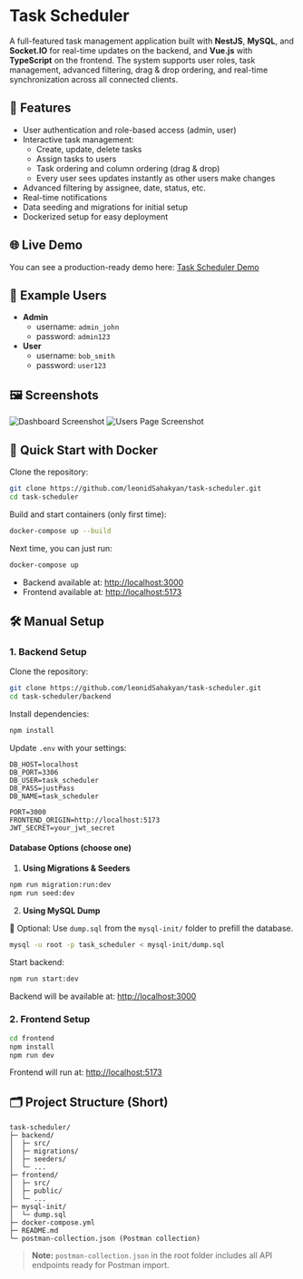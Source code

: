 
# Task Scheduler

A full-featured task management application built with **NestJS**, **MySQL**, and **Socket.IO** for real-time updates on the backend, and **Vue.js** with **TypeScript** on the frontend. The system supports user roles, task management, advanced filtering, drag & drop ordering, and real-time synchronization across all connected clients.

## 🌟 Features

- User authentication and role-based access (admin, user)
- Interactive task management:
  - Create, update, delete tasks
  - Assign tasks to users
  - Task ordering and column ordering (drag & drop)
  - Every user sees updates instantly as other users make changes
- Advanced filtering by assignee, date, status, etc.
- Real-time notifications
- Data seeding and migrations for initial setup
- Dockerized setup for easy deployment

## 🌐 Live Demo

You can see a production-ready demo here: [Task Scheduler Demo](https://task-scheduler.rebit.ai/)

## 👤 Example Users

- **Admin**
  - username: `admin_john`
  - password: `admin123`
- **User**
  - username: `bob_smith`
  - password: `user123`

## 🖼 Screenshots

![Dashboard Screenshot](https://rebit.ai/assets/screenshot-dashboard.png)
![Users Page Screenshot](https://rebit.ai/assets/screenshot-users.png)

## 🚀 Quick Start with Docker

Clone the repository:

```bash
git clone https://github.com/leonidSahakyan/task-scheduler.git
cd task-scheduler
```

Build and start containers (only first time):

```bash
docker-compose up --build
```

Next time, you can just run:

```bash
docker-compose up
```

- Backend available at: [http://localhost:3000](http://localhost:3000)  
- Frontend available at: [http://localhost:5173](http://localhost:5173)  

## 🛠 Manual Setup

### 1. Backend Setup

Clone the repository:

```bash
git clone https://github.com/leonidSahakyan/task-scheduler.git
cd task-scheduler/backend
```

Install dependencies:

```bash
npm install
```

Update `.env` with your settings:

```env
DB_HOST=localhost
DB_PORT=3306
DB_USER=task_scheduler
DB_PASS=justPass
DB_NAME=task_scheduler

PORT=3000
FRONTEND_ORIGIN=http://localhost:5173
JWT_SECRET=your_jwt_secret
```

#### Database Options (choose one)

1. **Using Migrations & Seeders**
```bash
npm run migration:run:dev
npm run seed:dev
```

2. **Using MySQL Dump**

💾 Optional: Use `dump.sql` from the `mysql-init/` folder to prefill the database.

```bash
mysql -u root -p task_scheduler < mysql-init/dump.sql
```

Start backend:

```bash
npm run start:dev
```

Backend will be available at: [http://localhost:3000](http://localhost:3000)  

### 2. Frontend Setup

```bash
cd frontend
npm install
npm run dev
```

Frontend will run at: [http://localhost:5173](http://localhost:5173)

## 🗂 Project Structure (Short)

```
task-scheduler/
├─ backend/
│  ├─ src/
│  ├─ migrations/
│  ├─ seeders/
│  └─ ...
├─ frontend/
│  ├─ src/
│  ├─ public/
│  └─ ...
├─ mysql-init/
│  └─ dump.sql
├─ docker-compose.yml
├─ README.md
└─ postman-collection.json (Postman collection)
```

> **Note:** `postman-collection.json` in the root folder includes all API endpoints ready for Postman import.
